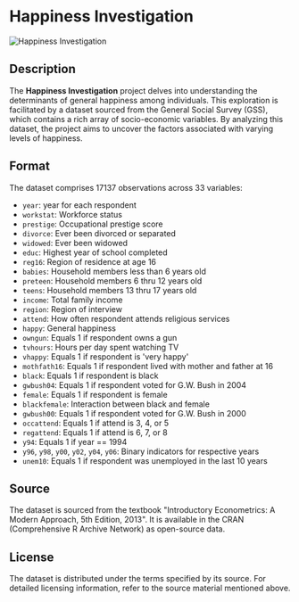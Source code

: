 # Happiness Investigation

![Happiness Investigation](happiness_image.jpg)

## Description

The **Happiness Investigation** project delves into understanding the determinants of general happiness among individuals. This exploration is facilitated by a dataset sourced from the General Social Survey (GSS), which contains a rich array of socio-economic variables. By analyzing this dataset, the project aims to uncover the factors associated with varying levels of happiness.

## Format

The dataset comprises 17137 observations across 33 variables:

- `year`: year for each respondent
- `workstat`: Workforce status
- `prestige`: Occupational prestige score
- `divorce`: Ever been divorced or separated
- `widowed`: Ever been widowed
- `educ`: Highest year of school completed
- `reg16`: Region of residence at age 16
- `babies`: Household members less than 6 years old
- `preteen`: Household members 6 thru 12 years old
- `teens`: Household members 13 thru 17 years old
- `income`: Total family income
- `region`: Region of interview
- `attend`: How often respondent attends religious services
- `happy`: General happiness
- `owngun`: Equals 1 if respondent owns a gun
- `tvhours`: Hours per day spent watching TV
- `vhappy`: Equals 1 if respondent is 'very happy'
- `mothfath16`: Equals 1 if respondent lived with mother and father at 16
- `black`: Equals 1 if respondent is black
- `gwbush04`: Equals 1 if respondent voted for G.W. Bush in 2004
- `female`: Equals 1 if respondent is female
- `blackfemale`: Interaction between black and female
- `gwbush00`: Equals 1 if respondent voted for G.W. Bush in 2000
- `occattend`: Equals 1 if attend is 3, 4, or 5
- `regattend`: Equals 1 if attend is 6, 7, or 8
- `y94`: Equals 1 if year == 1994
- `y96`, `y98`, `y00`, `y02`, `y04`, `y06`: Binary indicators for respective years
- `unem10`: Equals 1 if respondent was unemployed in the last 10 years

## Source

The dataset is sourced from the textbook "Introductory Econometrics: A Modern Approach, 5th Edition, 2013". It is available in the CRAN (Comprehensive R Archive Network) as open-source data.


## License

The dataset is distributed under the terms specified by its source. For detailed licensing information, refer to the source material mentioned above.

